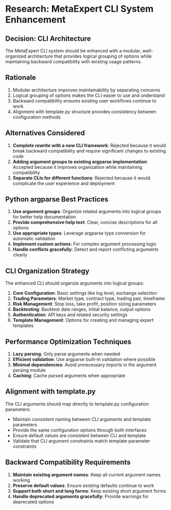 # Research: MetaExpert CLI System Enhancement

## Decision: CLI Architecture
The MetaExpert CLI system should be enhanced with a modular, well-organized architecture that provides logical grouping of options while maintaining backward compatibility with existing usage patterns.

## Rationale
1. Modular architecture improves maintainability by separating concerns
2. Logical grouping of options makes the CLI easier to use and understand
3. Backward compatibility ensures existing user workflows continue to work
4. Alignment with template.py structure provides consistency between configuration methods

## Alternatives Considered
1. **Complete rewrite with a new CLI framework**: Rejected because it would break backward compatibility and require significant changes to existing code
2. **Adding argument groups to existing argparse implementation**: Accepted because it improves organization while maintaining compatibility
3. **Separate CLIs for different functions**: Rejected because it would complicate the user experience and deployment

## Python argparse Best Practices
1. **Use argument groups**: Organize related arguments into logical groups for better help documentation
2. **Provide comprehensive help text**: Clear, concise descriptions for all options
3. **Use appropriate types**: Leverage argparse type conversion for automatic validation
4. **Implement custom actions**: For complex argument processing logic
5. **Handle conflicts gracefully**: Detect and report conflicting arguments clearly

## CLI Organization Strategy
The enhanced CLI should organize arguments into logical groups:
1. **Core Configuration**: Basic settings like log level, exchange selection
2. **Trading Parameters**: Market type, contract type, trading pair, timeframe
3. **Risk Management**: Stop loss, take profit, position sizing parameters
4. **Backtesting**: Backtest date ranges, initial balance, output options
5. **Authentication**: API keys and related security settings
6. **Template Management**: Options for creating and managing expert templates

## Performance Optimization Techniques
1. **Lazy parsing**: Only parse arguments when needed
2. **Efficient validation**: Use argparse built-in validation where possible
3. **Minimal dependencies**: Avoid unnecessary imports in the argument parsing module
4. **Caching**: Cache parsed arguments when appropriate

## Alignment with template.py
The CLI arguments should map directly to template.py configuration parameters:
- Maintain consistent naming between CLI arguments and template parameters
- Provide the same configuration options through both interfaces
- Ensure default values are consistent between CLI and template
- Validate that CLI argument constraints match template parameter constraints

## Backward Compatibility Requirements
1. **Maintain existing argument names**: Keep all current argument names working
2. **Preserve default values**: Ensure existing defaults continue to work
3. **Support both short and long forms**: Keep existing short argument forms
4. **Handle deprecated arguments gracefully**: Provide warnings for deprecated options
